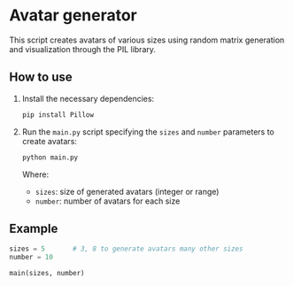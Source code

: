 # Avatar generator



This script creates avatars of various sizes using random matrix generation and visualization through the PIL library.

## How to use

1. Install the necessary dependencies:

     ```bash
     pip install Pillow
     ```

2. Run the `main.py` script specifying the `sizes` and `number` parameters to create avatars:

     ```bash
     python main.py
     ```

    Where:
    - `sizes`: size of generated avatars (integer or range)
    - `number`: number of avatars for each size

## Example

```python
sizes = 5       # 3, 8 to generate avatars many other sizes 
number = 10

main(sizes, number)
```
